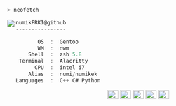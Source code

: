 ```zsh
> neofetch
```

<img align="left" src="https://cdn.discordapp.com/attachments/918730872163827744/922030356335583243/No.png" /> 

```csharp
numikFRKI@github
----------------

       OS  :  Gentoo
       WM  :  dwm
    Shell  :  zsh 5.8
 Terminal  :  Alacritty
      CPU  :  intel i7
    Alias  :  numi/numikek
Languages  :  C++ C# Python
```

<p align="left">
  &nbsp; &nbsp; &nbsp; &nbsp; &nbsp;&nbsp; &nbsp; &nbsp; &nbsp; &nbsp;&nbsp; &nbsp; &nbsp; &nbsp; &nbsp; &nbsp; &nbsp; &nbsp; &nbsp; &nbsp; &nbsp;&nbsp; &nbsp; &nbsp; &nbsp; &nbsp;&nbsp; &nbsp; &nbsp; &nbsp; &nbsp;
  <img alt="#474342" src="https://via.placeholder.com/15/ADBAC7/000000?text=+" width="25" height="20" />
  <img alt="#fbedf6" src="https://via.placeholder.com/15/6CB6FF/000000?text=+" width="25" height="20" />
  <img alt="#c9594d" src="https://via.placeholder.com/15/F47067/000000?text=+" width="25" height="20" />
  <img alt="#f8b9b2" src="https://via.placeholder.com/15/DCBDFB/000000?text=+" width="25" height="20" />
  <img alt="#f8b9b2" src="https://via.placeholder.com/15/57ab5a/000000?text=+" width="25" height="20" />
</p>
